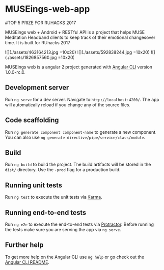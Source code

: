 # MUSEings-web-app


#TOP 5 PRIZE FOR RUHACKS 2017

MUSEings web + Android + RESTful API is a project that helps MUSE Meditation Headband clients to keep track of their emotional changesover time. It is built for RUhacks 2017

![](./assets/463164213.jpg =10x20)
![](./assets/592838244.jpg =10x20)
![](./assets/1826857560.jpg =10x20)


MUSEings web is a angular 2 project generated with [Angular CLI](https://github.com/angular/angular-cli) version 1.0.0-rc.0.

## Development server
Run `ng serve` for a dev server. Navigate to `http://localhost:4200/`. The app will automatically reload if you change any of the source files.

## Code scaffolding

Run `ng generate component component-name` to generate a new component. You can also use `ng generate directive/pipe/service/class/module`.

## Build

Run `ng build` to build the project. The build artifacts will be stored in the `dist/` directory. Use the `-prod` flag for a production build.

## Running unit tests

Run `ng test` to execute the unit tests via [Karma](https://karma-runner.github.io).

## Running end-to-end tests

Run `ng e2e` to execute the end-to-end tests via [Protractor](http://www.protractortest.org/).
Before running the tests make sure you are serving the app via `ng serve`.

## Further help

To get more help on the Angular CLI use `ng help` or go check out the [Angular CLI README](https://github.com/angular/angular-cli/blob/master/README.md).
